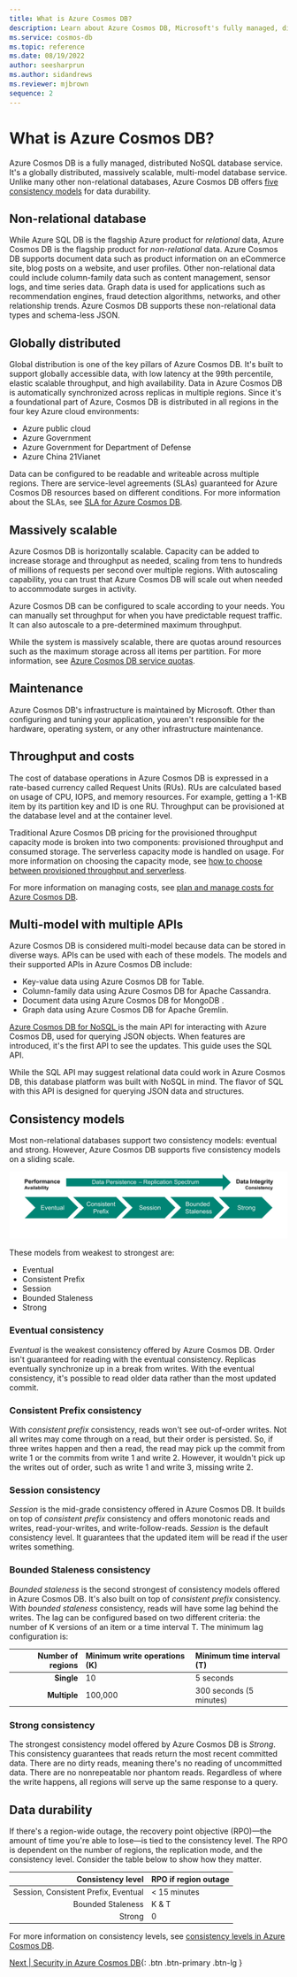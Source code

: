 ```yaml
---
title: What is Azure Cosmos DB?
description: Learn about Azure Cosmos DB, Microsoft's fully managed, distributed NoSQL database offering on Azure.
ms.service: cosmos-db
ms.topic: reference
ms.date: 08/19/2022
author: seesharprun
ms.author: sidandrews
ms.reviewer: mjbrown
sequence: 2
---
```


# What is Azure Cosmos DB?

Azure Cosmos DB is a fully managed, distributed NoSQL database service. It's a globally distributed, massively scalable, multi-model database service. Unlike many other non-relational databases, Azure Cosmos DB offers [five consistency models](#consistency-models) for data durability.

## Non-relational database

While Azure SQL DB is the flagship Azure product for *relational* data, Azure Cosmos DB is the flagship product for *non-relational* data. Azure Cosmos DB supports document data such as product information on an eCommerce site, blog posts on a website, and user profiles. Other non-relational data could include column-family data such as content management, sensor logs, and time series data. Graph data is used for applications such as recommendation engines, fraud detection algorithms, networks, and other relationship trends. Azure Cosmos DB supports these non-relational data types and schema-less JSON.

## Globally distributed

Global distribution is one of the key pillars of Azure Cosmos DB. It's built to support globally accessible data, with low latency at the 99th percentile, elastic scalable throughput, and high availability. Data in Azure Cosmos DB is automatically synchronized across replicas in multiple regions. Since it's a foundational part of Azure, Cosmos DB is distributed in all regions in the four key Azure cloud environments:

* Azure public cloud
* Azure Government
* Azure Government for Department of Defense
* Azure China 21Vianet

Data can be configured to be readable and writeable across multiple regions. There are service-level agreements (SLAs) guaranteed for Azure Cosmos DB resources based on different conditions. For more information about the SLAs, see [SLA for Azure Cosmos DB](https://azure.microsoft.com/support/legal/sla/cosmos-db/).

## Massively scalable

Azure Cosmos DB is horizontally scalable. Capacity can be added to increase storage and throughput as needed, scaling from tens to hundreds of millions of requests per second over multiple regions. With autoscaling capability, you can trust that Azure Cosmos DB will scale out when needed to accommodate surges in activity.

Azure Cosmos DB can be configured to scale according to your needs. You can manually set throughput for when you have predictable request traffic. It can also autoscale to a pre-determined maximum throughput.

While the system is massively scalable, there are quotas around resources such as the maximum storage across all items per partition. For more information, see [Azure Cosmos DB service quotas](https://docs.microsoft.com/azure/cosmos-db/concepts-limits).

## Maintenance

Azure Cosmos DB's infrastructure is maintained by Microsoft. Other than configuring and tuning your application, you aren't responsible for the hardware, operating system, or any other infrastructure maintenance.

## Throughput and costs

The cost of database operations in Azure Cosmos DB is expressed in a rate-based currency called Request Units (RUs). RUs are calculated based on usage of CPU, IOPS, and memory resources. For example, getting a 1-KB item by its partition key and ID is one RU. Throughput can be provisioned at the database level and at the container level.

Traditional Azure Cosmos DB pricing for the provisioned throughput capacity mode is broken into two components: provisioned throughput and consumed storage. The serverless capacity mode is handled on usage. For more information on choosing the capacity mode, see [how to choose between provisioned throughput and serverless](https://docs.microsoft.com/azure/cosmos-db/throughput-serverless).

For more information on managing costs, see [plan and manage costs for Azure Cosmos DB](https://docs.microsoft.com/azure/cosmos-db/plan-manage-costs).

## Multi-model with multiple APIs

Azure Cosmos DB is considered multi-model because data can be stored in diverse ways. APIs can be used with each of these models. The models and their supported APIs in Azure Cosmos DB include:

* Key-value data using Azure Cosmos DB  for Table.
* Column-family data using Azure Cosmos DB for Apache Cassandra.
* Document data using Azure Cosmos DB for MongoDB .
* Graph data using Azure Cosmos DB  for Apache Gremlin.

[Azure Cosmos DB for NoSQL ](https://docs.microsoft.com/azure/cosmos-db/scripts/cli/sql/create) is the main API for interacting with Azure Cosmos DB, used for querying JSON objects. When features are introduced, it's the first API to see the updates. This guide uses the SQL API.

While the SQL API may suggest relational data could work in Azure Cosmos DB, this database platform was built with NoSQL in mind. The flavor of SQL with this API is designed for querying JSON data and structures.

## Consistency models

Most non-relational databases support two consistency models: eventual and strong. However, Azure Cosmos DB supports five consistency models on a sliding scale.

![Diagram of consistency models in order: Eventual, Consistent Prefix, Session, Bounded Staleness, and Strong.](media/intro-cosmos/consistency_scale.svg)

These models from weakest to strongest are:

* Eventual
* Consistent Prefix
* Session
* Bounded Staleness
* Strong

### Eventual consistency

*Eventual* is the weakest consistency offered by Azure Cosmos DB. Order isn't guaranteed for reading with the eventual consistency. Replicas eventually synchronize up in a break from writes. With the eventual consistency, it's possible to read older data rather than the most updated commit.

### Consistent Prefix consistency

With *consistent prefix* consistency, reads won't see out-of-order writes. Not all writes may come through on a read, but their order is persisted. So, if three writes happen and then a read, the read may pick up the commit from write 1 or the commits from write 1 and write 2. However, it wouldn't pick up the writes out of order, such as write 1 and write 3, missing write 2.

### Session consistency

*Session* is the mid-grade consistency offered in Azure Cosmos DB. It builds on top of *consistent prefix* consistency and offers monotonic reads and writes, read-your-writes, and write-follow-reads. *Session* is the default consistency level. It guarantees that the updated item will be read if the user writes something.

### Bounded Staleness consistency

*Bounded staleness* is the second strongest of consistency models offered in Azure Cosmos DB. It's also built on top of *consistent prefix* consistency. With *bounded staleness* consistency, reads will have some lag behind the writes. The lag can be configured based on two different criteria: the number of K versions of an item or a time interval T. The minimum lag configuration is:

| Number of regions | Minimum write operations (K) | Minimum time interval (T) |
| ---: | :--- | :--- |
| **Single** | 10 | 5 seconds |
| **Multiple** | 100,000 | 300 seconds (5 minutes) |

### Strong consistency

The strongest consistency model offered by Azure Cosmos DB is *Strong*. This consistency guarantees that reads return the most recent committed data. There are no dirty reads, meaning there's no reading of uncommitted data. There are no nonrepeatable nor phantom reads. Regardless of where the write happens, all regions will serve up the same response to a query.

## Data durability

If there's a region-wide outage, the recovery point objective (RPO)&mdash;the amount of time you're able to lose&mdash;is tied to the consistency level. The RPO is dependent on the number of regions, the replication mode, and the consistency level. Consider the table below to show how they matter.

| Consistency level | RPO if region outage |
| ---: | :--- |
| Session, Consistent Prefix, Eventual | < 15 minutes |
| Bounded Staleness | K & T |
| Strong | 0 |

For more information on consistency levels, see [consistency levels in Azure Cosmos DB](https://docs.microsoft.com/azure/cosmos-db/consistency-levels).

[Next &#124; Security in Azure Cosmos DB](security.md){: .btn .btn-primary .btn-lg }
